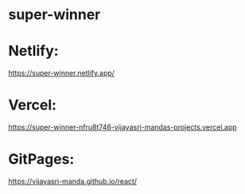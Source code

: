 # super-winner
# Netlify:  
https://super-winner.netlify.app/
# Vercel:
https://super-winner-nfru8t746-vijayasri-mandas-projects.vercel.app
# GitPages:
https://vijayasri-manda.github.io/react/


